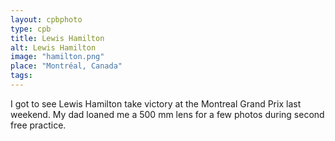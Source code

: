 ```yaml
---
layout: cpbphoto
type: cpb
title: Lewis Hamilton
alt: Lewis Hamilton
image: "hamilton.png"
place: "Montréal, Canada"
tags: 
---
```

I got to see Lewis Hamilton take victory at the Montreal Grand Prix last weekend.
My dad loaned me a 500 mm lens for a few photos during second free practice.
